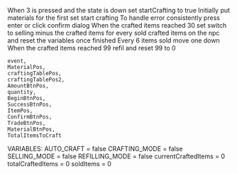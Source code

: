 When 3 is pressed and the state is down set startCrafting to true
Initially put materials for the first set 
start crafting
To handle error consistently press enter or click confirm dialog
When the crafted items reached 30 set switch to selling
minus the crafted items for every sold crafted items on the npc and reset the variables once finished
Every 6 items sold move one down
When the crafted items reached 99 refil and reset 99 to 0 

    event,
    MaterialPos,
    craftingTablePos,
    craftingTablePos2,
    AmountBtnPos,
    quantity,
    BeginBtnPos,
    SuccessBtnPos,
    ItemPos,
    ConfirmBtnPos,
    TradeBtnPos,
    MaterialBtnPos,
    TotalItemsToCraft

VARIABLES:
AUTO_CRAFT = false
CRAFTING_MODE = false
SELLING_MODE = false
REFILLING_MODE = false
currentCraftedItems = 0
totalCraftedItems = 0
soldItems = 0
